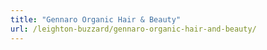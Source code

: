 ```yaml
---
title: "Gennaro Organic Hair & Beauty"
url: /leighton-buzzard/gennaro-organic-hair-and-beauty/
---
```

